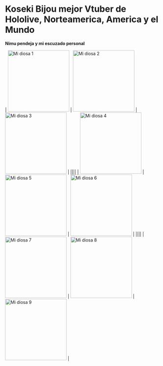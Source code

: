 # Koseki Bijou mejor Vtuber de Hololive, Norteamerica, America y el Mundo

**Nimu pendeja y mi escuzado personal**



| <img src="https://pbs.twimg.com/media/GkEhcEcaAAIw0aR?format=jpg&name=small" alt="Mi diosa 1" width="200"> | <img src="https://pbs.twimg.com/media/Gj49EHFXQAA2jGo?format=jpg&name=small" alt="Mi diosa 2" width="200"> | <img src="https://pbs.twimg.com/media/Gj0RClnakAAMecs?format=jpg&name=small" alt="Mi diosa 3" width="200"> |
|​​​​​​​​​​​​​​​​​|​​​​​​​​​​​​​​​​​|​​​​​​​​​​​​​​​​​|
| <img src="https://pbs.twimg.com/media/GjzfZIfacAE3VDM?format=jpg&name=small" alt="Mi diosa 4" width="200"> | <img src="https://pbs.twimg.com/media/Gjupi0faMAAbKi7?format=jpg&name=small" alt="Mi diosa 5" width="200"> | <img src="https://pbs.twimg.com/media/GjZKzoYaoAAahot?format=jpg&name=small" alt="Mi diosa 6" width="200"> |
|​​​​​​​​​​​​​​​​​|​​​​​​​​​​​​​​​​​|​​​​​​​​​​​​​​​​​|
| <img src="https://pbs.twimg.com/media/GjD_kndW4AAp2nU?format=jpg&name=small" alt="Mi diosa 7" width="200"> | <img src="https://pbs.twimg.com/media/Gie3qIHXIAAhxEj?format=jpg&name=small" alt="Mi diosa 8" width="200"> | <img src="https://pbs.twimg.com/media/Gibw1fOW0AADIY6?format=jpg&name=small" alt="Mi diosa 9" width="200"> |





